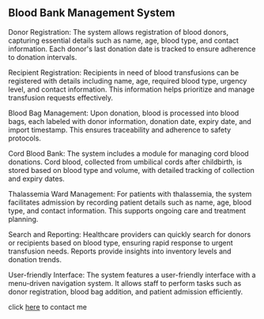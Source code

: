 Blood Bank Management System
---
Donor Registration: The system allows registration of blood donors, capturing essential details such as name, age, blood type, and contact information. Each donor's last donation date is tracked to ensure adherence to donation intervals.

Recipient Registration: Recipients in need of blood transfusions can be registered with details including name, age, required blood type, urgency level, and contact information. This information helps prioritize and manage transfusion requests effectively.

Blood Bag Management: Upon donation, blood is processed into blood bags, each labeled with donor information, donation date, expiry date, and import timestamp. This ensures traceability and adherence to safety protocols.

Cord Blood Bank: The system includes a module for managing cord blood donations. Cord blood, collected from umbilical cords after childbirth, is stored based on blood type and volume, with detailed tracking of collection and expiry dates.

Thalassemia Ward Management: For patients with thalassemia, the system facilitates admission by recording patient details such as name, age, blood type, and contact information. This supports ongoing care and treatment planning.

Search and Reporting: Healthcare providers can quickly search for donors or recipients based on blood type, ensuring rapid response to urgent transfusion needs. Reports provide insights into inventory levels and donation trends.

User-friendly Interface: The system features a user-friendly interface with a menu-driven navigation system. It allows staff to perform tasks such as donor registration, blood bag addition, and patient admission efficiently.


click [here](https://t.me/Nouri_AmirHosein) to contact me 

